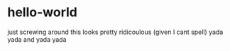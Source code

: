 # hello-world
just screwing around
this looks pretty ridicoulous (given I cant spell)
yada yada
and yada yada
